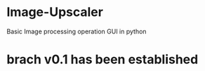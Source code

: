 # Image-Upscaler

Basic Image processing operation GUI in python

# brach v0.1 has been established
